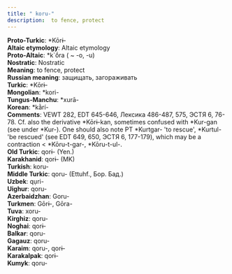```yaml
---
title: " koru-"
description:  to fence, protect
---
```


<strong>Proto-Turkic</strong>:  *Kōrɨ-<br>
<strong>Altaic etymology</strong>:  Altaic etymology<br>
<strong> Proto-Altaic</strong>:  *k`ṓra ( ~ -o, -u)<br>
<strong>Nostratic</strong>:  Nostratic<br>
<strong>Meaning</strong>:  to fence, protect<br>
<strong>Russian meaning</strong>:  защищать, загораживать<br>
<strong>Turkic</strong>:  *Kōrɨ-<br>
<strong>Mongolian</strong>:  *kori-<br>
<strong>Tungus-Manchu</strong>:  *xurā-<br>
<strong>Korean</strong>:  *kằrí-<br>
<strong>Comments</strong>:  VEWT 282, EDT 645-646, Лексика 486-487, 575, ЭСТЯ 6, 76-78. Cf. also the derivative *Kōrɨ-kan, sometimes confused with *Kur-gan (see under *Kur-). One should also note PT *Kurtgar- 'to rescue', *Kurtul- 'be rescued' (see EDT 649, 650, ЭСТЯ 6, 177-179), which may be a contraction < *Kōru-t-gar-, *Kōru-t-ul-.<br>
<strong>Old Turkic</strong>:  qorɨ- (Yen.)<br>
<strong>Karakhanid</strong>:  qorɨ- (MK)<br>
<strong>Turkish</strong>:  koru-<br>
<strong>Middle Turkic</strong>:  qoru- (Ettuhf., Бор. Бад.)<br>
<strong>Uzbek</strong>:  qụri-<br>
<strong>Uighur</strong>:  qoru-<br>
<strong>Azerbaidzhan</strong>:  Goru-<br>
<strong>Turkmen</strong>:  Gōrɨ-, Gōra-<br>
<strong>Tuva</strong>:  xoru-<br>
<strong>Kirghiz</strong>:  qoru-<br>
<strong>Noghai</strong>:  qorɨ-<br>
<strong>Balkar</strong>:  qoru-<br>
<strong>Gagauz</strong>:  qoru-<br>
<strong>Karaim</strong>:  qoru-, qorɨ-<br>
<strong>Karakalpak</strong>:  qorɨ-<br>
<strong>Kumyk</strong>:  qoru-<br>


